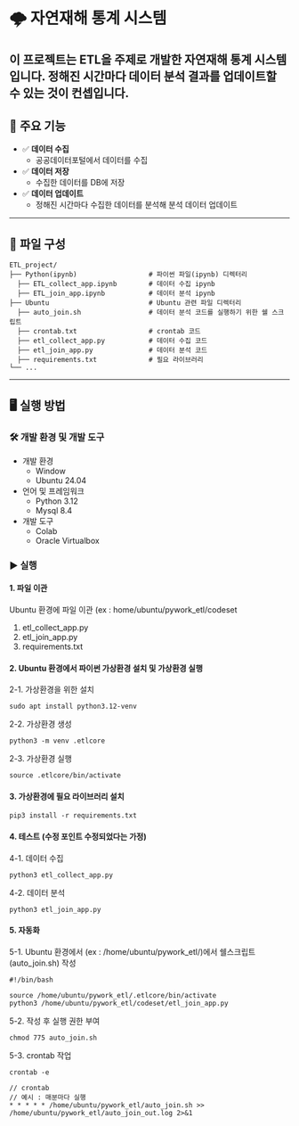 # 🌩 자연재해 통계 시스템

이 프로젝트는 **ETL**을 주제로 개발한 **자연재해 통계 시스템** 입니다. 정해진 시간마다 데이터 분석 결과를 업데이트할 수 있는 것이 컨셉입니다.
---

## 📌 주요 기능

- ✅ **데이터 수집**
  - 공공데이터포털에서 데이터를 수집
- ✅ **데이터 저장**
  - 수집한 데이터를 DB에 저장
- ✅ **데이터 업데이트**
  - 정해진 시간마다 수집한 데이터를 분석해 분석 데이터 업데이트
  
---

## 📁 파일 구성
```
ETL_project/
├── Python(ipynb)                  # 파이썬 파일(ipynb) 디렉터리
  ├── ETL_collect_app.ipynb        # 데이터 수집 ipynb
  ├── ETL_join_app.ipynb           # 데이터 분석 ipynb
├── Ubuntu                         # Ubuntu 관련 파일 디렉터리
  ├── auto_join.sh                 # 데이터 분석 코드를 실행하기 위한 쉘 스크립트
  ├── crontab.txt                  # crontab 코드
  ├── etl_collect_app.py           # 데이터 수집 코드
  ├── etl_join_app.py              # 데이터 분석 코드
  ├── requirements.txt             # 필요 라이브러리
└── ...
```

---

## 🖥️ 실행 방법

### 🛠️ 개발 환경 및 개발 도구
- 개발 환경
  - Window
  - Ubuntu 24.04
- 언어 및 프레임워크
  - Python 3.12
  - Mysql 8.4
- 개발 도구
  - Colab
  - Oracle Virtualbox

### ▶️ 실행
#### 1. 파일 이관
Ubuntu 환경에 파일 이관 (ex : home/ubuntu/pywork_etl/codeset
1) etl_collect_app.py
2) etl_join_app.py
3) requirements.txt

#### 2. Ubuntu 환경에서 파이썬 가상환경 설치 및 가상환경 실행
2-1. 가상환경을 위한 설치
```
sudo apt install python3.12-venv
```
2-2. 가상환경 생성
```
python3 -m venv .etlcore
```
2-3. 가상환경 실행
```
source .etlcore/bin/activate
```

#### 3. 가상환경에 필요 라이브러리 설치
```
pip3 install -r requirements.txt
```

#### 4. 테스트 (수정 포인트 수정되었다는 가정)
4-1. 데이터 수집
```
python3 etl_collect_app.py
```
4-2. 데이터 분석
```
python3 etl_join_app.py
```

#### 5. 자동화
5-1. Ubuntu 환경에서 (ex : /home/ubuntu/pywork_etl/)에서 쉘스크립트(auto_join.sh) 작성
```
#!/bin/bash

source /home/ubuntu/pywork_etl/.etlcore/bin/activate
python3 /home/ubuntu/pywork_etl/codeset/etl_join_app.py
```
5-2. 작성 후 실행 권한 부여
```
chmod 775 auto_join.sh
```
5-3. crontab 작업
```
crontab -e
```
```
// crontab
// 예시 : 매분마다 실행
* * * * * /home/ubuntu/pywork_etl/auto_join.sh >> /home/ubuntu/pywork_etl/auto_join_out.log 2>&1
```
